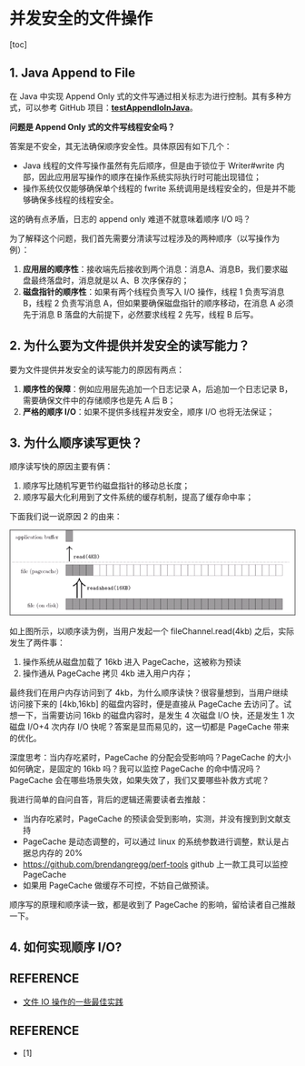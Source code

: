 # 并发安全的文件操作

[toc]

## 1. Java Append to File 

在 Java 中实现 Append Only 式的文件写通过相关标志为进行控制。其有多种方式，可以参考 GitHub 项目：**[testAppendIoInJava](https://github.com/Spongecaptain/testAppendIoInJava)**。

**问题是 Append Only 式的文件写线程安全吗？**

答案是不安全，其无法确保顺序安全性。具体原因有如下几个：

- Java 线程的文件写操作虽然有先后顺序，但是由于锁位于 Writer#write 内部，因此应用层写操作的顺序在操作系统实际执行时可能出现错位；
- 操作系统仅仅能够确保单个线程的 fwrite 系统调用是线程安全的，但是并不能够确保多线程的线程安全。

这的确有点矛盾，日志的 append only 难道不就意味着顺序 I/O 吗？

为了解释这个问题，我们首先需要分清读写过程涉及的两种顺序（以写操作为例）：

1. **应用层的顺序性**：接收端先后接收到两个消息：消息A、消息B，我们要求磁盘最终落盘时，消息就是以 A、B 次序保存的；
2. **磁盘指针的顺序性**：如果有两个线程负责写入 I/O 操作，线程 1 负责写消息 B，线程 2 负责写消息 A，但如果要确保磁盘指针的顺序移动，在消息 A 必须先于消息 B 落盘的大前提下，必然要求线程 2 先写，线程 B 后写。

## 2. 为什么要为文件提供并发安全的读写能力？

要为文件提供并发安全的读写能力的原因有两点：

1. **顺序性的保障**：例如应用层先追加一个日志记录 A，后追加一个日志记录 B，需要确保文件中的存储顺序也是先 A 后 B；
2. **严格的顺序 I/O**：如果不提供多线程并发安全，顺序 I/O 也将无法保证；

## 3. 为什么顺序读写更快？

顺序读写快的原因主要有俩：

1. 顺序写比随机写更节约磁盘指针的移动总长度；
2. 顺序写最大化利用到了文件系统的缓存机制，提高了缓存命中率；

下面我们说一说原因 2 的由来：

![PageCache](./images/1364556742_9652.gif)

如上图所示，以顺序读为例，当用户发起一个 fileChannel.read(4kb) 之后，实际发生了两件事：

1. 操作系统从磁盘加载了 16kb 进入 PageCache，这被称为预读
2. 操作通从 PageCache 拷贝 4kb 进入用户内存；

最终我们在用户内存访问到了 4kb，为什么顺序读快？很容量想到，当用户继续访问接下来的 [4kb,16kb] 的磁盘内容时，便是直接从 PageCache 去访问了。试想一下，当需要访问 16kb 的磁盘内容时，是发生 4 次磁盘 I/O 快，还是发生 1 次磁盘 I/O+4 次内存 I/O 快呢？答案是显而易见的，这一切都是 PageCache 带来的优化。

深度思考：当内存吃紧时，PageCache 的分配会受影响吗？PageCache 的大小如何确定，是固定的 16kb 吗？我可以监控 PageCache 的命中情况吗？ PageCache 会在哪些场景失效，如果失效了，我们又要哪些补救方式呢？

我进行简单的自问自答，背后的逻辑还需要读者去推敲：

- 当内存吃紧时，PageCache 的预读会受到影响，实测，并没有搜到到文献支持
- PageCache 是动态调整的，可以通过 linux 的系统参数进行调整，默认是占据总内存的 20%
- https://github.com/brendangregg/perf-tools github 上一款工具可以监控 PageCache
- 如果用 PageCache 做缓存不可控，不妨自己做预读。

顺序写的原理和顺序读一致，都是收到了 PageCache 的影响，留给读者自己推敲一下。

## 4. 如何实现顺序 I/O?







## REFERENCE

- [文件 IO 操作的一些最佳实践](https://www.cnkirito.moe/file-io-best-practise/)









## REFERENCE

- \[1][]()